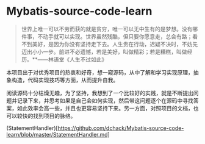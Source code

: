 # Mybatis-source-code-learn
> 世界上唯一可以不劳而获的就是贫穷，唯一可以无中生有的是梦想。没有哪件事，不动手就可以实现。世界虽然残酷，但只要你愿意走，总会有路；看不到美好，是因为你没有坚持走下去。人生贵在行动，迟疑不决时，不妨先迈出小小一步。前进不必遗憾，若是美好，叫做精彩；若是糟糕，叫做经历。**——林语堂《人生不过如此》

本项目出于对优秀项目的热衷和好奇，想一窥源码，从中了解和学习实现原理，抽象构造，代码实现技巧等方面，从而提升自我。

阅读源码十分枯燥无趣，为了坚持，我想到了一个比较好的实践，就是不断提出问题并记录下来，并思考如果是自己会如何实现，然后带这问题逐个在源码中寻找答案，如此效率会高一些，并且也更容易坚持下来。另一方面，对照项目的文档，也可以较快的找到项目的脉络。



(StatementHandler)[https://github.com/dchack/Mybatis-source-code-learn/blob/master/StatementHandler.md]
